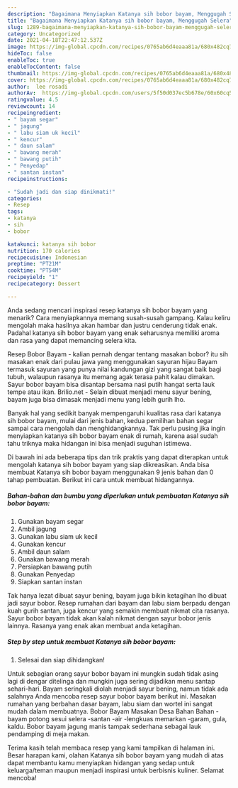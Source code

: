 ```yaml
---
description: "Bagaimana Menyiapkan Katanya sih bobor bayam, Menggugah Selera"
title: "Bagaimana Menyiapkan Katanya sih bobor bayam, Menggugah Selera"
slug: 1289-bagaimana-menyiapkan-katanya-sih-bobor-bayam-menggugah-selera
category: Uncategorized
date: 2021-04-18T22:47:12.537Z
image: https://img-global.cpcdn.com/recipes/0765ab6d4eaaa81a/680x482cq70/katanya-sih-bobor-bayam-foto-resep-utama.jpg
hideToc: false
enableToc: true
enableTocContent: false
thumbnail: https://img-global.cpcdn.com/recipes/0765ab6d4eaaa81a/680x482cq70/katanya-sih-bobor-bayam-foto-resep-utama.jpg
cover: https://img-global.cpcdn.com/recipes/0765ab6d4eaaa81a/680x482cq70/katanya-sih-bobor-bayam-foto-resep-utama.jpg
author:  lee rosadi
authorAv:  https://img-global.cpcdn.com/users/5f50d037ec5b678e/60x60cq50/avatar.jpg
ratingvalue: 4.5
reviewcount: 14
recipeingredient:
- " bayam segar"
- " jagung"
- " labu siam uk kecil"
- " kencur"
- " daun salam"
- " bawang merah"
- " bawang putih"
- " Penyedap"
- " santan instan"
recipeinstructions:

- "Sudah jadi dan siap dinikmati!"
categories:
- Resep
tags:
- katanya
- sih
- bobor

katakunci: katanya sih bobor 
nutrition: 170 calories
recipecuisine: Indonesian
preptime: "PT21M"
cooktime: "PT54M"
recipeyield: "1"
recipecategory: Dessert

---
```



Anda sedang mencari inspirasi resep katanya sih bobor bayam yang menarik? Cara menyiapkannya memang susah-susah gampang. Kalau keliru mengolah maka hasilnya akan hambar dan justru cenderung tidak enak. Padahal katanya sih bobor bayam yang enak seharusnya memiliki aroma dan rasa yang dapat memancing selera kita.


Resep Bobor Bayam - kalian pernah dengar tentang masakan bobor? itu sih masakan enak dari pulau jawa yang menggunakan sayuran hijau Bayam termasuk sayuran yang punya nilai kandungan gizi yang sangat baik bagi tubuh, walaupun rasanya itu memang agak terasa pahit kalau dimakan. Sayur bobor bayam bisa disantap bersama nasi putih hangat serta lauk tempe atau ikan. Brilio.net - Selain dibuat menjadi menu sayur bening, bayam juga bisa dimasak menjadi menu yang lebih gurih lho.

Banyak hal yang sedikit banyak mempengaruhi kualitas rasa dari katanya sih bobor bayam, mulai dari jenis bahan, kedua pemilihan bahan segar sampai cara mengolah dan menghidangkannya. Tak perlu pusing jika ingin menyiapkan katanya sih bobor bayam enak di rumah, karena asal sudah tahu triknya maka hidangan ini bisa menjadi suguhan istimewa.


Di bawah ini ada beberapa tips dan trik praktis yang dapat diterapkan untuk mengolah katanya sih bobor bayam yang siap dikreasikan. Anda bisa membuat Katanya sih bobor bayam menggunakan 9 jenis bahan dan 0 tahap pembuatan. Berikut ini cara untuk membuat hidangannya.

<!--inarticleads1-->

##### Bahan-bahan dan bumbu yang diperlukan untuk pembuatan Katanya sih bobor bayam:

1. Gunakan  bayam segar
1. Ambil  jagung
1. Gunakan  labu siam uk kecil
1. Gunakan  kencur
1. Ambil  daun salam
1. Gunakan  bawang merah
1. Persiapkan  bawang putih
1. Gunakan  Penyedap
1. Siapkan  santan instan


Tak hanya lezat dibuat sayur bening, bayam juga bikin ketagihan lho dibuat jadi sayur bobor. Resep rumahan dari bayam dan labu siam berpadu dengan kuah gurih santan, juga kencur yang semakin membuat nikmat cita rasanya. Sayur bobor bayam tidak akan kalah nikmat dengan sayur bobor jenis lainnya. Rasanya yang enak akan membuat anda ketagihan. 

<!--inarticleads2-->

##### Step by step untuk membuat Katanya sih bobor bayam:


1. Selesai dan siap dihidangkan!

Untuk sebagian orang sayur bobor bayam ini mungkin sudah tidak asing lagi di dengar ditelinga dan mungkin juga sering dijadikan menu santap sehari-hari. Bayam seringkali diolah menjadi sayur bening, namun tidak ada salahnya Anda mencoba resep sayur bobor bayam berikut ini. Masakan rumahan yang berbahan dasar bayam, labu siam dan wortel ini sangat mudah dalam membuatnya. Bobor Bayam Masakan Desa Bahan Bahan -bayam potong sesui selera -santan -air -lengkuas memarkan -garam, gula, kaldu. Bobor bayam jagung manis tampak sederhana sebagai lauk pendamping di meja makan. 

Terima kasih telah membaca resep yang kami tampilkan di halaman ini. Besar harapan kami, olahan Katanya sih bobor bayam yang mudah di atas dapat membantu kamu menyiapkan hidangan yang sedap untuk keluarga/teman maupun menjadi inspirasi untuk berbisnis kuliner. Selamat mencoba!
